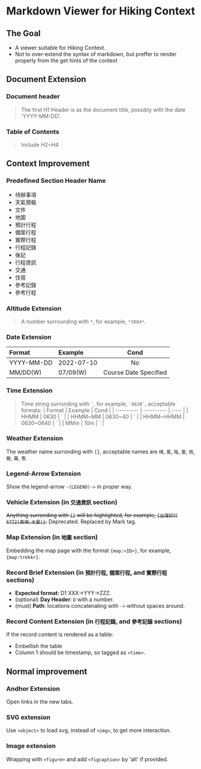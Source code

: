 Markdown Viewer for Hiking Context
==================================

## The Goal

-  A viewer suitable for Hiking Context.
-  Not to over-extend the syntax of markdown, but preffer to render properly from the get hints of the context

## Document Extension

### Document header

  > The first H1 Header is as the document title, possibly with the date 'YYYY-MM-DD'.

### Table of Contents

  > Include H2~H4

## Context Improvement

### Predefined Section Header Name

- 待辦事項
- 天氣預報
- 文件
- 地圖
- 預計行程
- 備案行程
- 實際行程
- 行程記錄
- 後記
- 行程資訊
- 交通
- 住宿
- 參考記錄
- 參考行程

###  Altitude Extension

> A number surrounding with `*`, for example, `*3884*`.

### Date Extension

| Format     | Example    | Cond  |
| :--------- | :--------- | :---: |
| YYYY-MM-DD | 2022-07-10 | No   |
| MM/DD(W)   | 07/09(W)   | Course Date Specified |

### Time Extension

> Time string surronding with `` ` ``, for example, `` `0630` ``, acceptable formats:
| Format     | Example    | Cond  |
| :--------- | :--------- | :---: |
| HHMM       | 0630       | &#96; |
| HHMM~MM    | 0630~40    | &#96; |
| HHMM~HHMM  | 0630~0640  | &#96; |
| MMm        | 10m        | &#96; |

### Weather Extension

The weather name surronding with `{}`, acceptable names are `晴`, `風`, `陰`, `雷`, `雨`, `變`, `霧`, `雪`.

### Legend-Arrow Extension

Show the legend-arrow `-(LEGEND)->` in proper way.

### Vehicle Extension (in `交通資訊` section)

~~Anything surronding with `{}` will be highlighted, for example, `{台灣好行6732(東埔-水里)}`.~~
Deprecated. Replaced by Mark tag.

### Map Extension (in `地圖` section)

Embedding the map page with the format `{map:<ID>}`, for example, `{map:trekkr}`.

### Record Brief Extension (in `預計行程`, `備案行程`, and `實際行程` sections)

- **Expected format**: D1 XXX->YYY->ZZZ.
- (optional) **Day Header**: `D` with a number.
- (must) **Path**: locations concatenating with `->` without spaces around.

### Record Content Extension (in `行程記錄`, and `參考記錄` sections)

If the record content is rendered as a table:
- Embellish the table
- Column 1 should be timestamp, so tagged as `<time>`.

Normal improvement
------------------

### Andhor Extension

Open links in the new tabs.

### SVG extension

Use `<object>` to load svg, instead of `<img>`, to get more interaction.

### Image extension

Wrapping with `<figure>` and add `<figcaption>` by 'alt' if provided.
